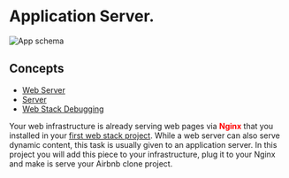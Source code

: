 # Application Server.

![App schema](https://s3.amazonaws.com/alx-intranet.hbtn.io/uploads/medias/2018/9/c7d1ed0a2e10d1b4e9b3.jpg?X-Amz-Algorithm=AWS4-HMAC-SHA256&X-Amz-Credential=AKIARDDGGGOUSBVO6H7D%2F20230815%2Fus-east-1%2Fs3%2Faws4_request&X-Amz-Date=20230815T214727Z&X-Amz-Expires=86400&X-Amz-SignedHeaders=host&X-Amz-Signature=7d9ea208314b7c4df52f730e9ad3b7a20e2363937347eafebe98004e52a26eea 'image')

## Concepts
- [Web Server](https://intranet.alxswe.com/concepts/17)
- [Server](https://intranet.alxswe.com/concepts/67)
- [Web Stack Debugging](https://intranet.alxswe.com/concepts/68)

Your web infrastructure is already serving web pages via <b style="color: red">Nginx</b> that you installed in your [first web stack project](https://intranet.alxswe.com/rltoken/95oRNZ-zRGwLxtWECJqsWA).
While a web server can also serve dynamic content, this task is usually given to an application server. 
In this project you will add this piece to your infrastructure, plug it to your Nginx and make is serve your Airbnb clone project.
